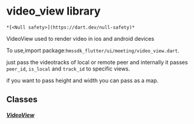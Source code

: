 


# video_view library






    *[<Null safety>](https://dart.dev/null-safety)*



<p>VideoView used to render video in ios and android devices</p>
<p>To use,import package:<code>hmssdk_flutter/ui/meeting/video_view.dart</code>.</p>
<p>just pass the videotracks of local or remote peer and internally it passes <code>peer_id</code>, <code>is_local</code> and <code>track_id</code> to specific views.</p>
<p>if you want to pass height and width you can pass as a map.</p>


## Classes

##### [VideoView](../ui_meeting_video_view/VideoView-class.md)



 















